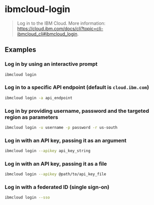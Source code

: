 # ibmcloud-login

> Log in to the IBM Cloud. More information: <https://cloud.ibm.com/docs/cli?topic=cli-ibmcloud_cli#ibmcloud_login>.

## Examples

### Log in by using an interactive prompt

```bash
ibmcloud login
```

### Log in to a specific API endpoint (default is `cloud.ibm.com`)

```bash
ibmcloud login -a api_endpoint
```

### Log in by providing username, password and the targeted region as parameters

```bash
ibmcloud login -u username -p password -r us-south
```

### Log in with an API key, passing it as an argument

```bash
ibmcloud login --apikey api_key_string
```

### Log in with an API key, passing it as a file

```bash
ibmcloud login --apikey @path/to/api_key_file
```

### Log in with a federated ID (single sign-on)

```bash
ibmcloud login --sso
```
